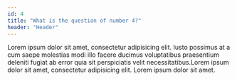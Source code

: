 ```yaml
---
id: 4
title: "What is the question of number 4?"
header: "Header"
---
```


Lorem ipsum dolor sit amet, consectetur adipisicing elit. Iusto possimus at a cum saepe molestias modi illo facere ducimus voluptatibus praesentium deleniti fugiat ab error quia sit perspiciatis velit necessitatibus.Lorem ipsum dolor sit amet, consectetur adipisicing elit. Lorem ipsum dolor sit amet.
